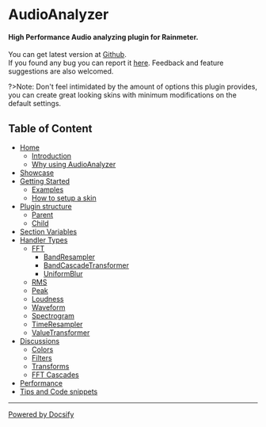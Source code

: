 # AudioAnalyzer

<h4>High Performance Audio analyzing plugin for Rainmeter.</h4>

You can get latest version at [Github](https://github.com/d-uzlov/Rainmeter-Plugins-by-rxtd/releases/tag/AudioAnalyzer-v1.1.5).<br/>
If you found any bug you can report it [here](https://github.com/d-uzlov/Rainmeter-Plugins-by-rxtd/issues).
Feedback and feature suggestions are also welcomed.

?>Note: Don't feel intimidated by the amount of options this plugin provides, you can create great looking skins with minimum modifications on the default settings.

## Table of Content

- [Home](/home.md)
  - [Introduction](/docs/introduction.md)
  - [Why using AudioAnalyzer](/docs/why.md)
- [Showcase](/docs/showcase.md)
- [Getting Started](/docs/getting-started.md)
  - [Examples](/docs/examples/examples.md)
  - [How to setup a skin](/docs/skin-setup.md)
- [Plugin structure](/docs/plugin-structure/plugin-structure.md)
  - [Parent](/docs/plugin-structure/parent.md)
  - [Child](/docs/plugin-structure/child.md)
- [Section Variables](/docs/section-vars.md)
- [Handler Types](/docs/handler-types/handler-types.md)
  - [FFT](/docs/handler-types/fft/fft.md)
    - [BandResampler](/docs/handler-types/fft/band-resampler.md)
    - [BandCascadeTransformer](/docs/handler-types/fft/band-cascade-transformer.md)
    - [UniformBlur](/docs/handler-types/fft/uniform-blur.md)
  - [RMS](/docs/handler-types/rms.md)
  - [Peak](/docs/handler-types/peak.md)
  - [Loudness](/docs/handler-types/loudness.md)
  - [Waveform](/docs/handler-types/waveform.md)
  - [Spectrogram](/docs/handler-types/spectrogram.md)
  - [TimeResampler](/docs/handler-types/time-resampler.md)
  - [ValueTransformer](/docs/handler-types/value-transformer.md)
- [Discussions](/docs/discussions/discussions.md)
  - [Colors](/docs/discussions/colors.md)
  - [Filters](/docs/discussions/filters.md)
  - [Transforms](/docs/discussions/transforms.md)
  - [FFT Cascades](/docs/discussions/fft-cascades.md)
- [Performance]()
- [Tips and Code snippets]()

---

[Powered by Docsify](https://docsify.js.org/)
